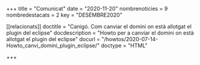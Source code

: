 +++
title             = "Comunicat"
date	 	  	  = "2020-11-20"
nombrenoticies    = 9
nombredestacats   = 2
key 		  	  = "DESEMBRE2020"

[[relacionats]]
doctitle          = "Canigó. Com canviar el domini on està allotgat el plugin del eclipse"
docdescription    = "Howto per a canviar el domini on està allotgat el plugin del eclipse"
docurl            = "/howtos/2020-07-14-Howto_canvi_domini_plugin_eclipse/"
doctype           = "HTML"

+++
